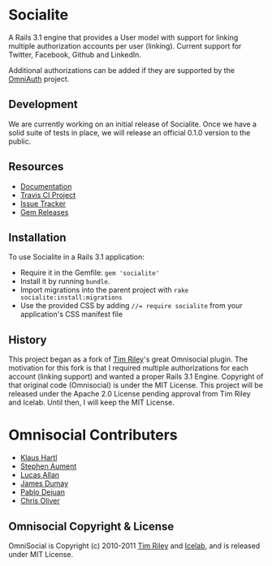 # Socialite

A Rails 3.1 engine that provides a User model with support for linking
multiple authorization accounts per user (linking). Current support for
Twitter, Facebook, Github and LinkedIn.

Additional authorizations can be added if they are supported by
the [OmniAuth](http://github.com/intridea/omniauth) project.

## Development

We are currently working on an initial release of Socialite. Once we
have a solid suite of tests in place, we will release an official 0.1.0
version to the public.

## Resources

* [Documentation](http://rdoc.info/github/jsmestad/socialite/master/frames)
* [Travis CI Project](http://travis-ci.org/#!/jsmestad/socialite)
* [Issue Tracker](https://github.com/jsmestad/socialite/issues)
* [Gem Releases](https://rubygems.org/gems/socialite)

## Installation

To use Socialite in a Rails 3.1 application:

* Require it in the Gemfile: `gem 'socialite'`
* Install it by running `bundle`.
* Import migrations into the parent project with `rake
  socialite:install:migrations`
* Use the provided CSS by adding `//= require socialite` from your
  application's CSS manifest file

## History

This project began as a fork of [Tim Riley](http://openmonkey.com)'s
great Omnisocial plugin. The motivation for this fork is that I required
multiple authorizations for each account (linking support) and wanted a
proper Rails 3.1 Engine. Copyright of that original code (Omnisocial) is
under the MIT License. This project will be released under the Apache
2.0 License pending approval from Tim Riley and Icelab. Until then, I
will keep the MIT License.

# Omnisocial Contributers

* [Klaus Hartl](http://github.com/carhartl)
* [Stephen Aument](http://github.com/stephenaument)
* [Lucas Allan](http://github.com/lucasallan)
* [James Dumay](http://github.com/i386)
* [Pablo Dejuan](http://github.com/pdjota)
* [Chris Oliver](http://github.com/excid3)

## Omnisocial Copyright & License

OmniSocial is Copyright (c) 2010-2011 [Tim Riley](http://openmonkey.com/)
and [Icelab](http://icelab.com.au/), and is released under MIT License.
